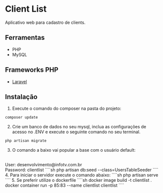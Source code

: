 
# Client List

Aplicativo web para cadastro de clients.
## Ferramentas
* PHP
* MySQL
## Frameworks PHP
* [Laravel](https://twig.symfony.com/)
## Instalação
1. Execute o comando do composer na pasta do projeto:
```sh
composer update
```
2. Crie um banco de dados no seu mysql, inclua as configurações de acesso no .ENV e execute o seguinte comando no seu terminal.
````sh
php artisan migrate
````
3. O comando a baixo vai popular a base com o usuário default:
<br/>
User: desenvolvimento@infotv.com.br
<br/>
Password: clientlist
````sh
php artisan db:seed --class=UsersTableSeeder
````
4. Para iniciar o servidor execute o comando abaixo:
````sh
php artisan serve
````
5. Se preferir utilize o dockerfile
````sh
docker image build -t clientlist .
docker container run -p 85:83 --name clientlist clientlist
````

